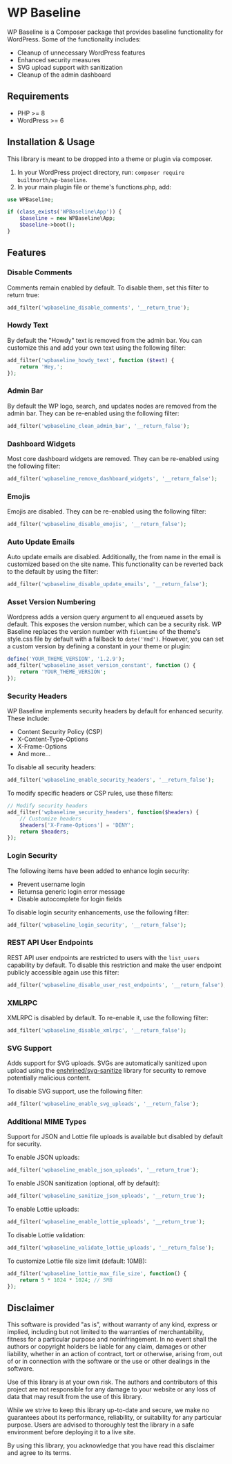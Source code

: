 # WP Baseline

WP Baseline is a Composer package that provides baseline functionality for WordPress. Some of the functionality includes:

- Cleanup of unnecessary WordPress features
- Enhanced security measures
- SVG upload support with sanitization
- Cleanup of the admin dashboard

## Requirements

- PHP >= 8
- WordPress >= 6

## Installation & Usage

This library is meant to be dropped into a theme or plugin via composer.

1. In your WordPress project directory, run: `composer require builtnorth/wp-baseline`.
2. In your main plugin file or theme's functions.php, add:

```php
use WPBaseline;

if (class_exists('WPBaseline\App')) {
    $baseline = new WPBaseline\App;
    $baseline->boot();
}
```

## Features

### Disable Comments

Comments remain enabled by default. To disable them, set this filter to return true:

```php
add_filter('wpbaseline_disable_comments', '__return_true');
```

### Howdy Text

By default the "Howdy" text is removed from the admin bar. You can customize this and add your own text using the following filter:

```php
add_filter('wpbaseline_howdy_text', function ($text) {
    return 'Hey,';
});
```

### Admin Bar

By default the WP logo, search, and updates nodes are removed from the admin bar. They can be re-enabled using the following filter:

```php
add_filter('wpbaseline_clean_admin_bar', '__return_false');
```

### Dashboard Widgets

Most core dashboard widgets are removed. They can be re-enabled using the following filter:

```php
add_filter('wpbaseline_remove_dashboard_widgets', '__return_false');
```

### Emojis

Emojis are disabled. They can be re-enabled using the following filter:

```php
add_filter('wpbaseline_disable_emojis', '__return_false');
```

### Auto Update Emails

Auto update emails are disabled. Additionally, the from name in the email is customized based on the site name. This functionality can be reverted back to the default by using the filter:

```php
add_filter('wpbaseline_disable_update_emails', '__return_false');
```

### Asset Version Numbering

Wordpress adds a version query argument to all enqueued assets by default. This exposes the version number, which can be a security risk. WP Baseline replaces the version number with `filemtime` of the theme's style.css file by default with a fallback to `date('Ymd')`. However, you can set a custom version by defining a constant in your theme or plugin:

```php
define('YOUR_THEME_VERSION', '1.2.9');
add_filter('wpbaseline_asset_version_constant', function () {
    return 'YOUR_THEME_VERSION';
});
```

### Security Headers

WP Baseline implements security headers by default for enhanced security. These include:

- Content Security Policy (CSP)
- X-Content-Type-Options
- X-Frame-Options
- And more...

To disable all security headers:

```php
add_filter('wpbaseline_enable_security_headers', '__return_false');
```

To modify specific headers or CSP rules, use these filters:

```php
// Modify security headers
add_filter('wpbaseline_security_headers', function($headers) {
    // Customize headers
    $headers['X-Frame-Options'] = 'DENY';
    return $headers;
});
```

### Login Security

The following items have been added to enhance login security:

- Prevent username login
- Returnsa generic login error message
- Disable autocomplete for login fields

To disable login security enhancements, use the following filter:

```php
add_filter('wpbaseline_login_security', '__return_false');
```

### REST API User Endpoints

REST API user endpoints are restricted to users with the `list_users` capability by default. To disable this restriction and make the user endpoint publicly accessible again use this filter:

```php
add_filter('wpbaseline_disable_user_rest_endpoints', '__return_false');
```

### XMLRPC

XMLRPC is disabled by default. To re-enable it, use the following filter:

```php
add_filter('wpbaseline_disable_xmlrpc', '__return_false');
```

### SVG Support

Adds support for SVG uploads. SVGs are automatically sanitized upon upload using the [enshrined/svg-sanitize](https://github.com/darylldoyle/svg-sanitizer) library for security to remove potentially malicious content.

To disable SVG support, use the following filter:

```php
add_filter('wpbaseline_enable_svg_uploads', '__return_false');
```

### Additional MIME Types

Support for JSON and Lottie file uploads is available but disabled by default for security.

To enable JSON uploads:

```php
add_filter('wpbaseline_enable_json_uploads', '__return_true');
```

To enable JSON sanitization (optional, off by default):

```php
add_filter('wpbaseline_sanitize_json_uploads', '__return_true');
```

To enable Lottie uploads:

```php
add_filter('wpbaseline_enable_lottie_uploads', '__return_true');
```

To disable Lottie validation:

```php
add_filter('wpbaseline_validate_lottie_uploads', '__return_false');
```

To customize Lottie file size limit (default: 10MB):

```php
add_filter('wpbaseline_lottie_max_file_size', function() {
    return 5 * 1024 * 1024; // 5MB
});
```

## Disclaimer

This software is provided "as is", without warranty of any kind, express or implied, including but not limited to the warranties of merchantability, fitness for a particular purpose and noninfringement. In no event shall the authors or copyright holders be liable for any claim, damages or other liability, whether in an action of contract, tort or otherwise, arising from, out of or in connection with the software or the use or other dealings in the software.

Use of this library is at your own risk. The authors and contributors of this project are not responsible for any damage to your website or any loss of data that may result from the use of this library.

While we strive to keep this library up-to-date and secure, we make no guarantees about its performance, reliability, or suitability for any particular purpose. Users are advised to thoroughly test the library in a safe environment before deploying it to a live site.

By using this library, you acknowledge that you have read this disclaimer and agree to its terms.

